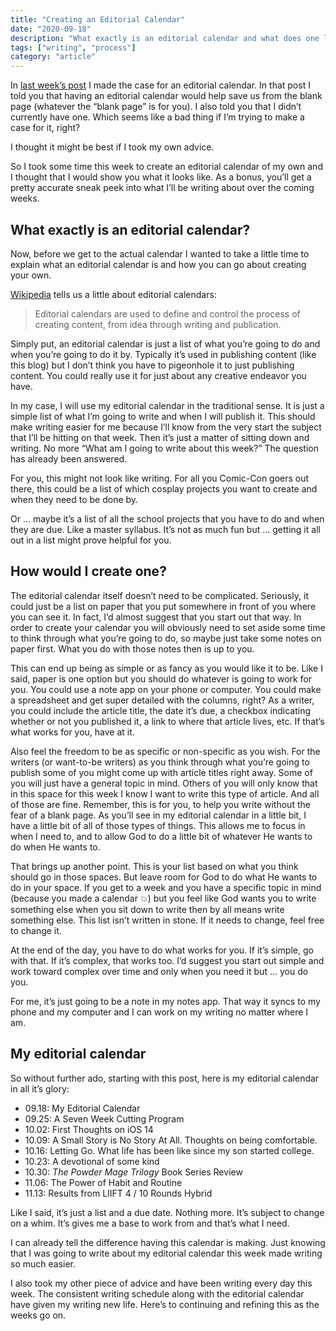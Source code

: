 ```yaml
---
title: "Creating an Editorial Calendar"
date: "2020-09-18"
description: "What exactly is an editorial calendar and what does one look like?"
tags: ["writing", "process"]
category: "article"
---
```


In [last week’s post](https://www.richarddubay.com/2020/09/11/the-cure-for-the-blank-page/) I made the case for an editorial calendar. In that post I told you that having an editorial calendar would help save us from the blank page (whatever the “blank page” is for you). I also told you that I didn’t currently have one. Which seems like a bad thing if I’m trying to make a case for it, right?

I thought it might be best if I took my own advice. 

So I took some time this week to create an editorial calendar of my own and I thought that I would show you what it looks like. As a bonus, you’ll get a pretty accurate sneak peek into what I’ll be writing about over the coming weeks. 

## What exactly is an editorial calendar?
Now, before we get to the actual calendar I wanted to take a little time to explain what an editorial calendar is and how you can go about creating your own. 

[Wikipedia](https://en.wikipedia.org/wiki/Editorial\_calendar) tells us a little about editorial calendars:

> Editorial calendars are used to define and control the process of creating content, from idea through writing and publication.

Simply put, an editorial calendar is just a list of what you’re going to do and when you’re going to do it by. Typically it’s used in publishing content (like this blog) but I don’t think you have to pigeonhole it to just publishing content. You could really use it for just about any creative endeavor you have. 

In my case, I will use my editorial calendar in the traditional sense. It is just a simple list of what I’m going to write and when I will publish it. This should make writing easier for me because I’ll know from the very start the subject that I’ll be hitting on that week. Then it’s just a matter of sitting down and writing. No more “What am I going to write about this week?” The question has already been answered. 

For you, this might not look like writing. For all you Comic-Con goers out there, this could be a list of which cosplay projects you want to create and when they need to be done by.

Or … maybe it’s a list of all the school projects that you have to do and when they are due. Like a master syllabus. It’s not as much fun but … getting it all out in a list might prove helpful for you.

## How would I create one?
The editorial calendar itself doesn’t need to be complicated. Seriously, it could just be a list on paper that you put somewhere in front of you where you can see it. In fact, I’d almost suggest that you start out that way. In order to create your calendar you will obviously need to set aside some time to think through what you’re going to do, so maybe just take some notes on paper first. What you do with those notes then is up to you. 

This can end up being as simple or as fancy as you would like it to be. Like I said, paper is one option but you should do whatever is going to work for you. You could use a note app on your phone or computer. You could make a spreadsheet and get super detailed with the columns, right? As a writer, you could include the article title, the date it’s due, a checkbox indicating whether or not you published it, a link to where that article lives, etc. If that’s what works for you, have at it. 

Also feel the freedom to be as specific or non-specific as you wish. For the writers (or want-to-be writers) as you think through what you’re going to publish some of you might come up with article titles right away. Some of you will just have a general topic in mind. Others of you will only know that in this space for this week I know I want to write this type of article. And all of those are fine. Remember, this is for you, to help you write without the fear of a blank page. As you’ll see in my editorial calendar in a little bit, I have a little bit of all of those types of things. This allows me to focus in when I need to, and to allow God to do a little bit of whatever He wants to do when He wants to. 

That brings up another point. This is your list based on what you think should go in those spaces. But leave room for God to do what He wants to do in your space. If you get to a week and you have a specific topic in mind (because you made a calendar 💥) but you feel like God wants you to write something else when you sit down to write then by all means write something else. This list isn’t written in stone. If it needs to change, feel free to change it. 

At the end of the day, you have to do what works for you. If it’s simple, go with that. If it’s complex, that works too. I’d suggest you start out simple and work toward complex over time and only when you need it but … you do you.

For me, it’s just going to be a note in my notes app. That way it syncs to my phone and my computer and I can work on my writing no matter where I am. 

## My editorial calendar
So without further ado, starting with this post, here is my editorial calendar in all it’s glory:

- 09.18: My Editorial Calendar
- 09.25: A Seven Week Cutting Program
- 10.02: First Thoughts on iOS 14
- 10.09: A Small Story is No Story At All. Thoughts on being comfortable.
- 10.16: Letting Go. What life has been like since my son started college.
- 10.23: A devotional of some kind
- 10.30: _The Powder Mage Trilogy_ Book Series Review
- 11.06: The Power of Habit and Routine
- 11.13: Results from LIIFT 4 / 10 Rounds Hybrid

Like I said, it’s just a list and a due date. Nothing more. It’s subject to change on a whim. It’s gives me a base to work from and that’s what I need.

I can already tell the difference having this calendar is making. Just knowing that I was going to write about my editorial calendar this week made writing so much easier. 

I also took my other piece of advice and have been writing every day this week. The consistent writing schedule along with the editorial calendar have given my writing new life. Here’s to continuing and refining this as the weeks go on. 